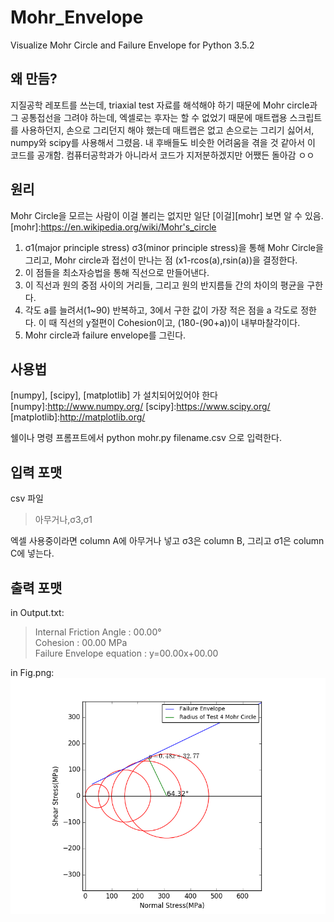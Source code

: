 # Mohr_Envelope
Visualize Mohr Circle and Failure Envelope 
for Python 3.5.2

왜 만듬?
-------------
지질공학 레포트를 쓰는데, triaxial test 자료를 해석해야 하기 때문에 Mohr circle과 그 공통접선을 그려야 하는데, 엑셀로는 후자는 할 수 없었기 때문에 매트랩용 스크립트를 사용하던지, 손으로 그리던지 해야 했는데 매트랩은 없고 손으로는 그리기 싫어서, numpy와 scipy를 사용해서 그렸음. 내 후배들도 비슷한 어려움을 겪을 것 같아서 이 코드를 공개함. 컴퓨터공학과가 아니라서 코드가 지저분하겠지만 어쨌든 돌아감 ㅇㅇ



원리
-------------
Mohr Circle을 모르는 사람이 이걸 볼리는 없지만 일단 [이걸][mohr] 보면 알 수 있음.
[mohr]:https://en.wikipedia.org/wiki/Mohr's_circle
1.  σ1(major principle stress) σ3(minor principle stress)을 통해 Mohr Circle을 그리고, Mohr circle과 접선이 만나는 점 (x1-rcos(a),rsin(a))을 결정한다.
2. 이 점들을 최소자승법을 통해 직선으로 만들어낸다.
3. 이 직선과 원의 중점 사이의 거리들, 그리고 원의 반지름들 간의 차이의 평균을 구한다.
4. 각도 a를 늘려서(1~90) 반복하고, 3에서 구한 값이 가장 적은 점을 a 각도로 정한다. 이 때 직선의 y절편이 Cohesion이고, (180-(90+a))이 내부마찰각이다.
5. Mohr circle과 failure envelope를 그린다.


사용법
-------------
[numpy], [scipy], [matplotlib] 가 설치되어있어야 한다
[numpy]:http://www.numpy.org/
[scipy]:https://www.scipy.org/
[matplotlib]:http://matplotlib.org/

쉘이나 명령 프롬프트에서  python mohr.py filename.csv 으로 입력한다.

입력 포맷
-------------
csv 파일
>아무거나,σ3,σ1

엑셀 사용중이라면 column A에 아무거나 넣고 σ3은 column B, 그리고 σ1은 column C에 넣는다.

출력 포맷
-------------
in Output.txt:
 >Internal Friction Angle : 00.00° <br>
 >Cohesion : 00.00 MPa <br>
 >Failure Envelope equation : y=00.00x+00.00 

in Fig.png:<br>
![graph](Fig.png)
